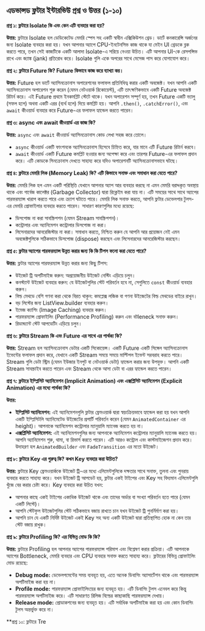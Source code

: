 ## এডভান্সড ফ্লটার ইন্টারভিউ প্রশ্ন ও উত্তর (১-১০)

**প্রশ্ন ১: ফ্লটারে Isolate কি এবং কেন এটি ব্যবহার করা হয়?**

**উত্তর:** ফ্লটারে Isolate হল ডেডিকেটেড মেমরি স্পেস সহ একটি স্বাধীন এক্সিকিউশন থ্রেড। ডার্টে কনকারেন্সি অর্জনের জন্য Isolate ব্যবহার করা হয়। যখন আপনার অ্যাপে CPU-ইনটেনসিভ কাজ থাকে যা মেইন UI থ্রেডকে ব্লক করতে পারে, তখন সেই কাজটিকে একটি আলাদা Isolate-এ সরিয়ে নেওয়া উচিত। এটি আপনার UI-কে রেসপন্সিভ রাখে এবং জ্যাঙ্ক (jank) প্রতিরোধ করে। Isolate গুলি একে অপরের সাথে মেসেজ পাস করে যোগাযোগ করে।

**প্রশ্ন ২: ফ্লটারে Future কি? Future কিভাবে কাজ করে ব্যাখ্যা কর।**

**উত্তর:** Future হল ডার্টে অ্যাসিনক্রোনাস অপারেশনের ফলাফল প্রতিনিধিত্ব করার একটি অবজেক্ট। যখন আপনি একটি অ্যাসিনক্রোনাস অপারেশন শুরু করেন (যেমন নেটওয়ার্ক রিকোয়েস্ট), এটি তাৎক্ষণিকভাবে একটি Future অবজেক্ট রিটার্ন করে। এই Future প্রথমে ইনকমপ্লিট স্টেটে থাকে। যখন অপারেশন সম্পূর্ণ হয়, তখন Future একটি ভ্যালু (সফল হলে) অথবা একটি এরর (ব্যর্থ হলে) দিয়ে কমপ্লিট হয়। আপনি `.then()`, `.catchError()`, এবং `await` কীওয়ার্ড ব্যবহার করে Future-এর ফলাফল হ্যান্ডেল করতে পারেন।

**প্রশ্ন ৩: async এবং await কীওয়ার্ড এর কাজ কি?**

**উত্তর:** `async` এবং `await` কীওয়ার্ড অ্যাসিনক্রোনাস কোড লেখা সহজ করে তোলে।
- `async` কীওয়ার্ড একটি ফাংশনকে অ্যাসিনক্রোনাস হিসেবে চিহ্নিত করে, যার মানে এটি Future রিটার্ন করবে।
- `await` কীওয়ার্ড একটি Future কমপ্লিট হওয়ার জন্য অপেক্ষা করে এবং তারপর Future-এর ফলাফল প্রদান করে। এটি কোডকে সিনক্রোনাস দেখতে সাহায্য করে যদিও অপারেশনটি অ্যাসিনক্রোনাসভাবে ঘটছে।

**প্রশ্ন ৪: ফ্লটারে মেমরি লিক (Memory Leak) কি? এটি কিভাবে সনাক্ত এবং সমাধান করা যেতে পারে?**

**উত্তর:** মেমরি লিক হল এমন একটি পরিস্থিতি যেখানে আপনার অ্যাপ আর ব্যবহার করছে না এমন মেমরি বরাদ্দকৃত অবস্থায় থাকে এবং গার্বেজ কালেক্টর (Garbage Collector) দ্বারা রিক্লেইম করা যায় না। এটি সময়ের সাথে সাথে অ্যাপের পারফরম্যান্স খারাপ করতে পারে এবং ক্র্যাশ ঘটাতে পারে।
মেমরি লিক সনাক্ত করতে, আপনি ফ্লটার ডেভেলপার টুলস-এর মেমরি প্রোফাইলার ব্যবহার করতে পারেন। সাধারণ কারণগুলির মধ্যে রয়েছে:
- ডিসপোজ না করা সাবস্ক্রিপশন (যেমন Stream সাবস্ক্রিপশন)।
- কন্ট্রোলার এবং অ্যানিমেশন কন্ট্রোলার ডিসপোজ না করা।
- লিসেনারদের আনরেজিস্টার না করা।
সমাধান করতে, নিশ্চিত করুন যে আপনি আর প্রয়োজন নেই এমন অবজেক্টগুলিকে সঠিকভাবে ডিসপোজ (dispose) করছেন এবং লিসেনারদের আনরেজিস্টার করছেন।

**প্রশ্ন ৫: ফ্লটার অ্যাপের পারফরম্যান্স উন্নত করার জন্য কি কি টিপস ফলো করা যেতে পারে?**

**উত্তর:** ফ্লটার অ্যাপের পারফরম্যান্স উন্নত করার জন্য কিছু টিপস:
- উইজেট ট্রি অপটিমাইজ করুন: অপ্রয়োজনীয় উইজেট নেস্টিং এড়িয়ে চলুন।
- কনস্ট্যান্ট উইজেট ব্যবহার করুন: যে উইজেটগুলির স্টেট পরিবর্তন হবে না, সেগুলিতে `const` কীওয়ার্ড ব্যবহার করুন।
- বিল্ড মেথডে বেশি গণনা করা থেকে বিরত থাকুন: কমপ্লেক্স লজিক বা গণনা উইজেটের বিল্ড মেথডের বাইরে রাখুন।
- বড় লিস্টের জন্য ListView.builder ব্যবহার করুন।
- ইমেজ ক্যাশিং (Image Caching) ব্যবহার করুন।
- পারফরম্যান্স প্রোফাইলিং (Performance Profiling) করুন এবং বটleneck সনাক্ত করুন।
- রিডান্ড্যান্ট স্টেট আপডেটিং এড়িয়ে চলুন।

**প্রশ্ন ৬: ফ্লটারে Stream কি এবং Future এর সাথে এর পার্থক্য কি?**

**উত্তর:** Stream হল অ্যাসিনক্রোনাস ডেটার একটি সিকোয়েন্স। একটি Future একটি সিঙ্গেল অ্যাসিনক্রোনাস ইভেন্টের ফলাফল প্রদান করে, যেখানে একটি Stream সময়ে সময়ে মাল্টিপল ইভেন্ট সরবরাহ করতে পারে। Stream গুলি ডেটা স্ট্রিম (যেমন ইউজার ইনপুট বা নেটওয়ার্ক ডেটা) হ্যান্ডেল করার জন্য উপযুক্ত। আপনি একটি Stream সাবস্ক্রাইব করতে পারেন এবং Stream থেকে আসা ডেটা বা এরর হ্যান্ডেল করতে পারেন।

**প্রশ্ন ৭: ফ্লটারে ইম্প্লিসিট অ্যানিমেশন (Implicit Animation) এবং এক্সপ্লিসিট অ্যানিমেশন (Explicit Animation) এর মধ্যে পার্থক্য কি?**

**উত্তর:**
- **ইম্প্লিসিট অ্যানিমেশন:** এই অ্যানিমেশনগুলি ফ্লটার ফ্রেমওয়ার্ক দ্বারা স্বয়ংক্রিয়ভাবে হ্যান্ডেল করা হয় যখন আপনি একটি ইম্প্লিসিটলি অ্যানিমেটেড উইজেটের প্রপার্টি পরিবর্তন করেন (যেমন `AnimatedContainer` এর height)। আপনাকে অ্যানিমেশন কন্ট্রোলার ম্যানুয়ালি ম্যানেজ করতে হয় না।
- **এক্সপ্লিসিট অ্যানিমেশন:** এই অ্যানিমেশনগুলির জন্য আপনাকে অ্যানিমেশন কন্ট্রোলার ম্যানুয়ালি ম্যানেজ করতে হয়। আপনি অ্যানিমেশন শুরু, থামা, বা রিভার্স করতে পারেন। এটি আরও কন্ট্রোল এবং কাস্টমাইজেশন প্রদান করে। উদাহরণ হল `AnimatedBuilder` এবং `FadeTransition` এর মতো উইজেট।

**প্রশ্ন ৮: ফ্লটারে Key এর গুরুত্ব কি? কখন Key ব্যবহার করা উচিত?**

**উত্তর:** ফ্লটারে Key ফ্রেমওয়ার্ককে উইজেট ট্রি-এর মধ্যে এলিমেন্টগুলিকে দক্ষতার সাথে সনাক্ত, তুলনা এবং পুনরায় ব্যবহার করতে সাহায্য করে। যখন উইজেট ট্রি আপডেট হয়, ফ্লটার একই টাইপের এবং Key সহ বিদ্যমান এলিমেন্টগুলি খুঁজে বের করার চেষ্টা করে।
Key ব্যবহার করা উচিত যখন:
- আপনার কাছে একই টাইপের একাধিক উইজেট থাকে এবং তাদের অর্ডার বা সংখ্যা পরিবর্তন হতে পারে (যেমন একটি লিস্টে)।
- আপনি স্টেটফুল উইজেটগুলির স্টেট সঠিকভাবে বজায় রাখতে চান যখন উইজেট ট্রি পুনর্নির্মাণ করা হয়।
- আপনি চান যে একটি নির্দিষ্ট উইজেট একই Key সহ অন্য একটি উইজেট দ্বারা প্রতিস্থাপিত হোক না কেন তার স্টেট বজায় রাখুক।

**প্রশ্ন ৯: ফ্লটারে Profiling কি? এর বিভিন্ন মোড কি কি?**

**উত্তর:** ফ্লটারে Profiling হল আপনার অ্যাপের পারফরম্যান্স পরিমাপ এবং বিশ্লেষণ করার প্রক্রিয়া। এটি আপনাকে অ্যাপের Bottleneck, মেমরি ব্যবহার এবং CPU ব্যবহার সনাক্ত করতে সাহায্য করে।
ফ্লটারের বিভিন্ন প্রোফাইলিং মোড রয়েছে:
- **Debug mode:** ডেভেলপমেন্টের সময় ব্যবহৃত হয়, এতে অনেক ডিবাগিং অ্যাসার্টেশন থাকে এবং পারফরম্যান্স অপটিমাইজ করা হয় না।
- **Profile mode:** পারফরম্যান্স প্রোফাইলিংয়ের জন্য ব্যবহৃত হয়। এটি ডিবাগিং টুলস এনেবল করে কিন্তু পারফরম্যান্স অপটিমাইজ করে। এটি সাধারণত রিলিজ বিল্ডের কাছাকাছি পারফরম্যান্স দেখায়।
- **Release mode:** প্রোডাকশনের জন্য ব্যবহৃত হয়। এটি সর্বাধিক অপটিমাইজ করা হয় এবং কোন ডিবাগিং টুলস অন্তর্ভুক্ত করে না।

**প্রশ্ন ১০: ফ্লটারে Tre